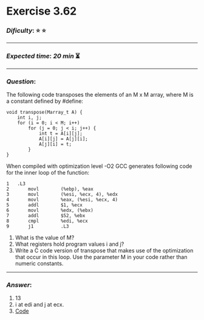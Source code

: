 Exercise 3.62
==============

### ***Dificulty***: :star: :star:

---

### ***Expected time***: ***20 min*** :hourglass_flowing_sand:

---

### ***Question***:
The following code transposes the elements of an M x M array, where M is a constant defined by #define:  

```
void transpose(Marray_t A) {
    int i, j;
    for (i = 0; i < M; i++)
        for (j = 0; j < i; j++) {
            int t = A[i][j];
            A[i][j] = A[j][i];
            A[j][i] = t;
        }
}
```  

When compiled with optimization level -O2 GCC generates following code for the inner loop of the function:  

```
1   .L3
2       movl        (%ebp), %eax
3       movl        (%esi, %ecx, 4), %edx
4       movl        %eax, (%esi, %ecx, 4)
5       addl        $1, %ecx
6       movl        %edx, (%ebx)
7       addl        $52, %ebx
8       cmpl        %edi, %ecx
9       j1          .L3
```  

1. What is the value of M?
2. What registers hold program values i and j?
3. Write a C code version of transpose that makes use of the optimization that occur in this loop. Use the parameter M in your code rather than numeric constants.  

---

### ***Answer***:  

1. 13
2. i at edi and j at ecx.  
3. [Code](/main.c)